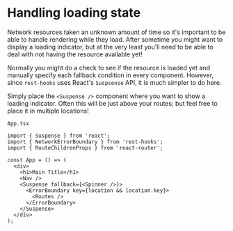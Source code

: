 # Handling loading state

Network resources taken an unknown amount of time so it's important to be able
to handle rendering while they load. After sometime you might want to display
a loading indicator, but at the very least you'll need to be able to deal with
not having the resource available yet!

Normally you might do a check to see if the resource is loaded yet and manually
specify each fallback condition in every component. However, since `rest-hooks`
uses React's `Suspsense` API, it is much simpler to do here.

Simply place the `<Suspense />` component where you want to show a loading
indicator. Often this will be just above your routes; but feel free to place
it in multiple locations!

`App.tsx`

```tsx
import { Suspense } from 'react';
import { NetworkErrorBoundary } from 'rest-hooks';
import { RouteChildrenProps } from 'react-router';

const App = () => (
  <div>
    <h1>Main Title</h1>
    <Nav />
    <Suspense fallback={<Spinner />}>
      <ErrorBoundary key={location && location.key}>
        <Routes />
      </ErrorBoundary>
    </Suspense>
  </div>
);
```
